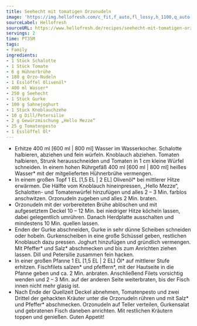 ```yaml
---
title: Seehecht mit tomatigen Orzonudeln
image: 'https://img.hellofresh.com/c_fit,f_auto,fl_lossy,h_1100,q_auto,w_2600/hellofresh_s3/image/seehecht-mit-tomatigen-orzonudeln-553b1211.jpg'
sourceLabel: Hellofresh
sourceURL: https://www.hellofresh.de/recipes/seehecht-mit-tomatigen-orzonudeln-62f0fc4447b4af40ab066b22
servings: 2
time: PT35M
tags:
- Family
ingredients:
- 1 Stück Schalotte
- 1 Stück Tomate
- 6 g Hühnerbrühe
- 180 g Orzo-Nudeln
- 1 Esslöffel Olivenöl*
- 400 ml Wasser*
- 250 g Seehecht
- 1 Stück Gurke
- 100 g Sahnejoghurt
- 1 Stück Knoblauchzehe
- 10 g Dill/Petersilie
- 2 g Gewürzmischung „Hello Mezze“
- 25 g Tomatenpesto
- 1 Esslöffel Öl*
---
```


- Erhitze 400 ml [600 ml | 800 ml] Wasser im Wasserkocher.  Schalotte halbieren, abziehen und fein würfeln.  Knoblauch abziehen.  Tomaten halbieren, Strunk herausschneiden und Tomaten in 1 cm kleine Würfel schneiden.  In einem hohen Rührgefäß 400 ml [600 ml | 800 ml] heißes Wasser\* mit der mitgelieferten Hühnerbrühe vermengen.
- In einem großen Topf 1 EL [1,5 EL | 2 EL] Olivenöl\* bei mittlerer Hitze erwärmen. Die Hälfte vom Knoblauch hineinpressen, „Hello Mezze“, Schalotten- und Tomatenwürfel hinzufügen und alles 2 – 3 Min. farblos anschwitzen.  Orzonudeln zugeben und alles 2 Min. braten.
- Orzonudeln mit der vorbereiteten Brühe ablöschen und mit aufgesetztem Deckel 10 – 12 Min. bei niedriger Hitze köcheln lassen, dabei gelegentlich umrühren. Danach Herdplatte ausschalten und mindestens 10 Min. quellen lassen.
- Enden der Gurke abschneiden, Gurke in sehr dünne Scheiben schneiden oder hobeln. Gurkenscheiben in eine große Schüssel geben, restlichen Knoblauch dazu pressen.  Joghurt hinzufügen und gründlich vermengen. Mit Pfeffer\* und Salz\* abschmecken und bis zum Anrichten ziehen lassen.  Dill und Petersilie zusammen fein hacken.
- In einer großen Pfanne 1 EL [1,5 EL | 2 EL] Öl\* auf mittlerer Stufe erhitzen.  Fischfilets salzen\* und pfeffern\*, mit der Hautseite in die Pfanne geben und ca. 2 Min. anbraten. Anschließend Filets vorsichtig wenden und 2 – 3 Min. auf der anderen Seite weiterbraten, bis der Fisch innen nicht mehr glasig ist.
- Nach Ende der Quellzeit Deckel abnehmen, Tomatenpesto und zwei Drittel der gehackten Kräuter unter die Orzonudeln rühren und mit Salz\* und Pfeffer\* abschmecken.  Orzonudeln auf Teller verteilen, Gurkensalat und gebratenen Fisch daneben anrichten. Mit restlichen Kräutern toppen und genießen.  Guten Appetit!
